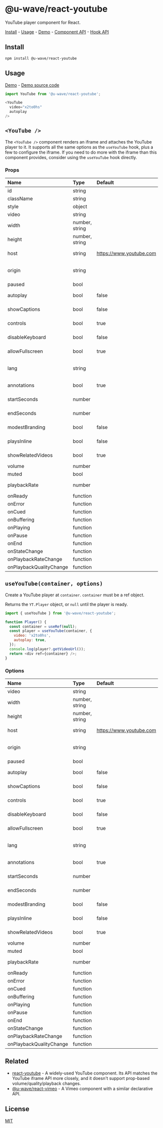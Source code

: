 # @u-wave/react-youtube
YouTube player component for React.

[Install][] - [Usage][] - [Demo][] - [Component API][] - [Hook API][]

## Install
```
npm install @u-wave/react-youtube
```

## Usage
[Demo][] - [Demo source code][]

```js
import YouTube from '@u-wave/react-youtube';

<YouTube
  video="x2to0hs"
  autoplay
/>
```

<a id="component"></a>
## `<YouTube />`
The `<YouTube />` component renders an iframe and attaches the YouTube player to it. It supports all the
same options as the `useYouTube` hook, plus a few to configure the iframe. If you need to do more with
the iframe than this component provides, consider using the `useYouTube` hook directly.

### Props
| Name | Type | Default | Description |
|:-----|:-----|:-----|:-----|
| id | string |  | DOM ID for the player element. |
| className | string |  | CSS className for the player element. |
| style | object |  | Inline style for container element. |
| video | string |  | An 11-character string representing a YouTube video ID.. |
| width | number, string |  | Width of the player element. |
| height | number, string |  | Height of the player element. |
| host | string | https://www.youtube.com | YouTube host to use: 'https://www.youtube.com' or 'https://www.youtube-nocookie.com'. |
| origin | string |  | The YouTube API will usually default this value correctly. It is exposed for completeness.<br>https://developers.google.com/youtube/player_parameters#origin |
| paused | bool |  | Pause the video. |
| autoplay | bool | false | Whether the video should start playing automatically.<br>https://developers.google.com/youtube/player_parameters#autoplay |
| showCaptions | bool | false | Whether to show captions below the video.<br>https://developers.google.com/youtube/player_parameters#cc_load_policy |
| controls | bool | true | Whether to show video controls.<br>https://developers.google.com/youtube/player_parameters#controls |
| disableKeyboard | bool | false | Ignore keyboard controls.<br>https://developers.google.com/youtube/player_parameters#disablekb |
| allowFullscreen | bool | true | Whether to display the fullscreen button.<br>https://developers.google.com/youtube/player_parameters#fs |
| lang | string |  | The player's interface language. The parameter value is an ISO 639-1 two-letter language code or a fully specified locale.<br>https://developers.google.com/youtube/player_parameters#hl |
| annotations | bool | true | Whether to show annotations on top of the video.<br>https://developers.google.com/youtube/player_parameters#iv_load_policy |
| startSeconds | number |  | Time in seconds at which to start playing the video.<br>https://developers.google.com/youtube/player_parameters#start |
| endSeconds | number |  | Time in seconds at which to stop playing the video.<br>https://developers.google.com/youtube/player_parameters#end |
| modestBranding | bool | false | Remove most YouTube logos from the player.<br>https://developers.google.com/youtube/player_parameters#modestbranding |
| playsInline | bool | false | Whether to play the video inline on iOS, instead of fullscreen.<br>https://developers.google.com/youtube/player_parameters#playsinline |
| showRelatedVideos | bool | true | Whether to show related videos after the video is over.<br>https://developers.google.com/youtube/player_parameters#rel |
| volume | number |  | The playback volume, **as a number between 0 and 1**. |
| muted | bool |  | Whether the video's sound should be muted. |
| playbackRate | number |  | Playback speed.<br>https://developers.google.com/youtube/iframe_api_reference#setPlaybackRate |
| onReady | function |  | Sent when the YouTube player API has loaded. |
| onError | function |  | Sent when the player triggers an error. |
| onCued | function |  | Sent when the video is cued and ready to play. |
| onBuffering | function |  | Sent when the video is buffering. |
| onPlaying | function |  | Sent when playback has been started or resumed. |
| onPause | function |  | Sent when playback has been paused. |
| onEnd | function |  | Sent when playback has stopped. |
| onStateChange | function |  |  |
| onPlaybackRateChange | function |  |  |
| onPlaybackQualityChange | function |  |  |

<a id="hook"></a>
## `useYouTube(container, options)`
Create a YouTube player at `container`. `container` must be a ref object.

Returns the `YT.Player` object, or `null` until the player is ready.

```js
import { useYouTube } from '@u-wave/react-youtube';

function Player() {
  const container = useRef(null);
  const player = useYouTube(container, {
    video: 'x2to0hs',
    autoplay: true,
  });
  console.log(player?.getVideoUrl());
  return <div ref={container} />;
}
```

### Options
| Name | Type | Default | Description |
|:-----|:-----|:-----|:-----|
| video | string |  | An 11-character string representing a YouTube video ID.. |
| width | number, string |  | Width of the player element. |
| height | number, string |  | Height of the player element. |
| host | string | https://www.youtube.com | YouTube host to use: 'https://www.youtube.com' or 'https://www.youtube-nocookie.com'. |
| origin | string |  | The YouTube API will usually default this value correctly. It is exposed for completeness.<br>https://developers.google.com/youtube/player_parameters#origin |
| paused | bool |  | Pause the video. |
| autoplay | bool | false | Whether the video should start playing automatically.<br>https://developers.google.com/youtube/player_parameters#autoplay |
| showCaptions | bool | false | Whether to show captions below the video.<br>https://developers.google.com/youtube/player_parameters#cc_load_policy |
| controls | bool | true | Whether to show video controls.<br>https://developers.google.com/youtube/player_parameters#controls |
| disableKeyboard | bool | false | Ignore keyboard controls.<br>https://developers.google.com/youtube/player_parameters#disablekb |
| allowFullscreen | bool | true | Whether to display the fullscreen button.<br>https://developers.google.com/youtube/player_parameters#fs |
| lang | string |  | The player's interface language. The parameter value is an ISO 639-1 two-letter language code or a fully specified locale.<br>https://developers.google.com/youtube/player_parameters#hl |
| annotations | bool | true | Whether to show annotations on top of the video.<br>https://developers.google.com/youtube/player_parameters#iv_load_policy |
| startSeconds | number |  | Time in seconds at which to start playing the video.<br>https://developers.google.com/youtube/player_parameters#start |
| endSeconds | number |  | Time in seconds at which to stop playing the video.<br>https://developers.google.com/youtube/player_parameters#end |
| modestBranding | bool | false | Remove most YouTube logos from the player.<br>https://developers.google.com/youtube/player_parameters#modestbranding |
| playsInline | bool | false | Whether to play the video inline on iOS, instead of fullscreen.<br>https://developers.google.com/youtube/player_parameters#playsinline |
| showRelatedVideos | bool | true | Whether to show related videos after the video is over.<br>https://developers.google.com/youtube/player_parameters#rel |
| volume | number |  | The playback volume, **as a number between 0 and 1**. |
| muted | bool |  | Whether the video's sound should be muted. |
| playbackRate | number |  | Playback speed.<br>https://developers.google.com/youtube/iframe_api_reference#setPlaybackRate |
| onReady | function |  | Sent when the YouTube player API has loaded. |
| onError | function |  | Sent when the player triggers an error. |
| onCued | function |  | Sent when the video is cued and ready to play. |
| onBuffering | function |  | Sent when the video is buffering. |
| onPlaying | function |  | Sent when playback has been started or resumed. |
| onPause | function |  | Sent when playback has been paused. |
| onEnd | function |  | Sent when playback has stopped. |
| onStateChange | function |  |  |
| onPlaybackRateChange | function |  |  |
| onPlaybackQualityChange | function |  |  |

## Related
 - [react-youtube][] - A widely-used YouTube component. Its API matches the YouTube iframe API more closely, and it doesn't support prop-based volume/quality/playback changes.
 - [@u-wave/react-vimeo][] - A Vimeo component with a similar declarative API.

## License
[MIT][]

[Install]: #install
[Usage]: #usage
[Component API]: #component
[Hook API]: #hook
[Demo]: https://u-wave.net/react-youtube
[Demo source code]: ./example
[MIT]: ./LICENSE
[react-youtube]: https://github.com/tjallingt/react-youtube
[@u-wave/react-vimeo]: https://github.com/u-wave/react-vimeo
